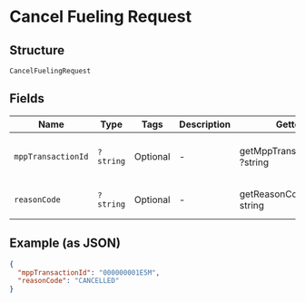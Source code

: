 
# Cancel Fueling Request

## Structure

`CancelFuelingRequest`

## Fields

| Name | Type | Tags | Description | Getter | Setter |
|  --- | --- | --- | --- | --- | --- |
| `mppTransactionId` | `?string` | Optional | - | getMppTransactionId(): ?string | setMppTransactionId(?string mppTransactionId): void |
| `reasonCode` | `?string` | Optional | - | getReasonCode(): ?string | setReasonCode(?string reasonCode): void |

## Example (as JSON)

```json
{
  "mppTransactionId": "000000001E5M",
  "reasonCode": "CANCELLED"
}
```

